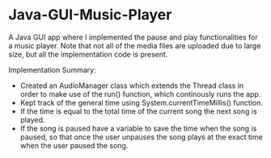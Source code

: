 # Java-GUI-Music-Player

A Java GUI app where I implemented the pause and play functionalities for a music player.
Note that not all of the media files are uploaded due to large size, but all the implementation code is present.

Implementation Summary:
- Created an AudioManager class which extends the Thread class in order to make use of the run() function, which continously runs the app.
- Kept track of the general time using System.currentTimeMillis() function. 
- If the time is equal to the total time of the current song the next song is played.
- If the song is paused have a variable to save the time when the song is paused, so that once the user unpauses the song plays at the exact time when the user paused the song.
